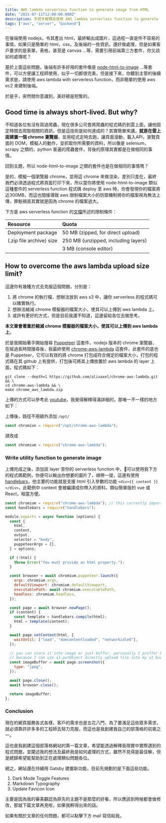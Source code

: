 ```yaml
---
title: AWS lambda serverless function to generate image from HTML
date: "2021-07-11T12:00:00.000Z"
description: 手把手解釋及使用 AWS lambda serverless function to generate image from HTML by using nodejs，並簡單介紹原理，讓你可以優雅的在 AWS 伺服器上產出圖片；此篇可能需對 AWS lambda 有初步的認知才能比較好理解。
tags: ["aws", "server", "backend"]
---
```


在後端使用 nodejs，令其產出 html，最終輸出成圖片，這過程一直是件不容易的事情，如果只是簡單的 html，css，及後端的一些資訊，還好做處理，但是如果客戶要求的是表單，表格，甚至是 canvas ...等，需要引用前端第三方套件，你又該如何處理呢？

基於上面這些問題，後端有許多好用的套件像是 [node-html-to-image](https://github.com/frinyvonnick/node-html-to-image) ...等套件，可以方便讓工程師使用，似乎一切都很完美，但是接下來，你聽到主管的後續需求是，請使用 aws lambda with serverless function，而非簡單的使用 aws ec2 來建制後端。

於是乎，突然間你意識到，美好總是短暫的。

## Good time is always short-lived. But why?

不知道各位有沒有寫過爬蟲，現在很多公司會將爬蟲的程式碼扔到雲上面，讓他固定時間去爬取相關的資訊，但是這技術是如何達成的？其實簡單來講，**就是在雲上面建置一個 chrome 瀏覽器**，並用程式定時去跑，讓頁面滾動，載入API，瀏覽頁面的 DOM，模擬人的動作，並抓取你所需要的資料，所以像是 selenium，scrapy 之類的，python 普遍的爬蟲套件，背後的原理其實都是在做相同的事情。

回到主題，所以 node-html-to-image 之類的套件也是在做相同的事情嗎？

是的，模擬一個瀏覽器 chrome，並用這 chrome 來做渲染，差別只差在，最終我們必須透過程式將頁面打印下來，所以當你將使用 node-html-to-image 類似這種套件的 serverless function 程式碼 deploy 至 aws 時，你會發現你的檔案將近300MB，而這也間接導致 aws 限制檔案大小的防禦機制將你的檔案視為無法上傳，罪魁禍首其實就是因為 chrome 的檔案過大。

下方是 aws serverless function 的[文檔](https://docs.aws.amazon.com/lambda/latest/dg/gettingstarted-limits.html)所述的限制條件：

| Resource                                    | Quota                               |
| :------------------------------------------ | :---------------------------------- |
| Deployment package                          | 50 MB (zipped, for direct upload)   |
| (.zip file archive) size                    | 250 MB (unzipped, including layers) |
|                                             | 3 MB (console editor)               |

## How to overcome the aws lambda upload size limit?

這邊你有幾種方式去克服這個問題，分別是：

1. 將 chrome 的執行檔，想辦法放到 aws s3 中，讓你 serverless 的程式碼可以確實執行。
2. 想辦法縮減 chrome 模擬器的檔案大小，使其可以上傳到 aws lambda 上。
3. 或許有更好的方式，但是目前我還不知道，這邊留給各位去做思考。

**本文章會著重於縮減 chrome 模擬器的檔案大小，使其可以上傳到 aws lambda 上**。

於是我開始著手開始搜尋 [Puppeteer](https://github.com/puppeteer/puppeteer) 這套件，nodejs 版本的 chrome 瀏覽器，在經過長時間搜尋後，我最終使用 [chrome-aws-lambda](https://github.com/alixaxel/chrome-aws-lambda) 這套件，此套件的底也是 Puppeteer，它可以有效的將 chrome 打包成符合規定的檔案大小，打包的程式碼在其 github 上有提供，打包後可將其上傳放置於 aws lambda 的 layer 上面，程式碼如下：

```shell
git clone --depth=1 https://github.com/alixaxel/chrome-aws-lambda.git && \
cd chrome-aws-lambda && \
make chrome_aws_lambda.zip
```

上傳的方式可以參考此 [youtube](https://www.youtube.com/watch?v=i12H4cUFudU)，我覺得解釋得滿詳細的，那唯一不一樣的地方如下：

上傳後，路徑不用額外添加 `/opt/`
```javascript
const chromiun = require("/opt/chrome-aws-lambda");
```
請改成
```javascript
const chromium = require("chrome-aws-lambda");
```

### Write utility function to generate image

上傳完成之後，添加該 layer 至你的 serverless function 中，可以使用我下方的程式碼範例，你便可以輸出你想要的圖片了，順帶一提，這邊有使用 [handlebars](https://github.com/handlebars-lang/handlebars.js)，他主要的功能就是支援 html 引入參數的功能 `<div>{{ content }}</div>`，此範例中 content 會被編譯成你帶入的資料，類似簡單版的 vue 或 React，相當方便。

```javascript
const chromium = require("chrome-aws-lambda"); // this currently imported from lambda layer 
const handlebars = require("handlebars");

module.exports = async function (options) {
  const {
    html,
    content,
    output,
    selector = "body",
    puppeteerArgs = {},
  } = options;

  if (!html) {
    throw Error("You must provide an html property.");
  }

  const browser = await chromium.puppeteer.launch({
    args: chromium.args,
    defaultViewport: chromium.defaultViewport,
    executablePath: await chromium.executablePath,
    headless: chromium.headless,
  });

  const page = await browser.newPage();
  if (content) {
    const template = handlebars.compile(html);
    html = template(content);
  }

  await page.setContent(html, {
    waitUntil: ["load", "domcontentloaded", "networkidle0"],
  });

  // you can store it into image or just buffer, personally I preffer buffer,
  // because I can use s3.putObject directly upload file into my s3 bucket.
  const imageBuffer = await page.screenshot({
    type: "jpeg",
  });

  await page.close();
  await browser.close();

  return imageBuffer;
};
```

### Conclusion

現在的網頁服務各式各樣，客戶的需求也是五花八門，為了要滿足這些眾多需求，就必須靠許許多多的工程師去努力克服，而這也是我創建我自己的部落格的初衷之一。

這也是我創建這個部落格網站的第一篇文章，希望能透過解釋我現實中實際遇到的程式問題，並闡述我的想法及最終我是如何處理的方式，雖然不見得是最佳解，但是總歸希望能幫助到正在處理類似問題各位。

總之，網站還在持續用 Gatsby 建置新功能，目前先規劃的是下面這些功能。

1. Dark Mode Toggle Features
2. Markdown Typography 
3. Update Favicon Icon

主要是因為我的審美觀認為原先的主題不是那麼的好看，所以應該到時候都會做修改，那就下篇文章再見啦，如果我孵得出來的話。

如果有關於文章的任何問題，都可以點擊下方 mail 寫信給我。
